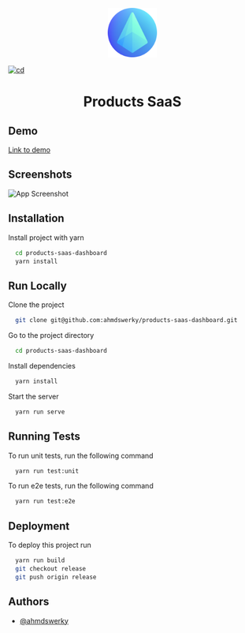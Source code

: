 <p align="center"><a href="https://vuejs.org" target="_blank" rel="noopener noreferrer"><img width="100" src="public/images/logo.png" alt="Vue logo"></a></p>

<!--<p align="center">
 <img src="https://github.com/ahmdswerky/products-saas-dashboard/actions/workflows/cd.yml/badge.svg" alt="build status" />
</p>-->

[![cd](https://github.com/ahmdswerky/products-saas-dashboard/actions/workflows/cd.yml/badge.svg)](https://github.com/ahmdswerky/products-saas-dashboard)

<h1 align="center">Products SaaS</h1>

<!--![Logo](public/images/logo.png)-->

<!--# Products SaaS-->

## Demo

[Link to demo](https://app.products.swerky.me)

## Screenshots

![App Screenshot](https://via.placeholder.com/468x300?text=App+Screenshot+Here)

## Installation

Install project with yarn

```bash
  cd products-saas-dashboard
  yarn install
```

## Run Locally

Clone the project

```bash
  git clone git@github.com:ahmdswerky/products-saas-dashboard.git
```

Go to the project directory

```bash
  cd products-saas-dashboard
```

Install dependencies

```bash
  yarn install
```

Start the server

```bash
  yarn run serve
```

## Running Tests

To run unit tests, run the following command

```bash
  yarn run test:unit
```

To run e2e tests, run the following command

```bash
  yarn run test:e2e
```

## Deployment

To deploy this project run

```bash
  yarn run build
  git checkout release
  git push origin release
```

## Authors

- [@ahmdswerky](https://www.github.com/ahmdswerky)
